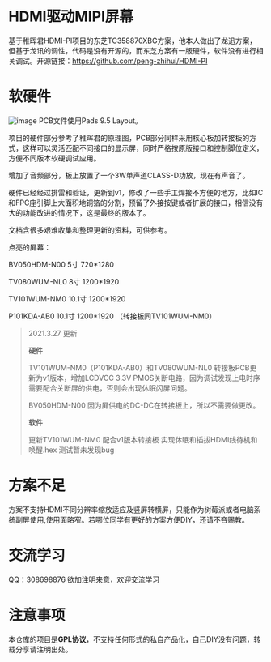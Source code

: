 # HDMI驱动MIPI屏幕

基于稚晖君HDMI-PI项目的东芝TC358870XBG方案，他本人做出了龙迅方案，但基于龙讯的调性，代码是没有开源的，而东芝方案有一版硬件，软件没有进行相关调试。开源链接：https://github.com/peng-zhihui/HDMI-PI

# 软硬件
![image](https://github.com/zengcym/HDMI-To-MIPI/blob/main/Images/HDMI%20to%20MIPI_v1.JPG)
PCB文件使用Pads 9.5 Layout。
>
项目的硬件部分参考了稚晖君的原理图，PCB部分同样采用核心板加转接板的方式，这样可以灵活匹配不同接口的显示屏，同时严格按原版接口和控制脚位定义，方便不同版本软硬调试应用。
>
增加了音频部分，板上放置了一个3W单声道CLASS-D功放，现在有声音了。
>
硬件已经经过排雷和验证，更新到v1，修改了一些手工焊接不方便的地方，比如IC和FPC座引脚上大面积地铜箔的分割，预留了外接按键或者扩展的接口，相信没有大的功能改进的情况下，这是最终的版本了。
>
文档含很多艰难收集和整理更新的资料，可供参考。
>
点亮的屏幕：
>
BV050HDM-N00       5寸        720*1280
>
TV080WUM-NL0       8寸        1200*1920
>
TV101WUM-NM0     10.1寸       1200*1920
>
P101KDA-AB0       10.1寸     1200*1920 （转接板同TV101WUM-NM0）
>
>
>2021.3.27 更新
>
>**硬件**
>
>TV101WUM-NM0（P101KDA-AB0）和TV080WUM-NL0 转接板PCB更新为v1版本，增加LCDVCC 3.3V PMOS关断电路，因为调试发现上电时序需要配合关断屏的供电，否则会出现休眠闪屏问题。
>
>BV050HDM-N00 因为屏供电的DC-DC在转接板上，所以不需要做更改。
>
>**软件**
>
>更新TV101WUM-NM0 配合v1版本转接板 实现休眠和插拔HDMI线待机和唤醒.hex  测试暂未发现bug


# 方案不足
方案不支持HDMI不同分辨率缩放适应及竖屏转横屏，只能作为树莓派或者电脑系统副屏使用,使用面略窄。若哪位同学有更好的方案方便DIY，还请不吝赐教。

# 交流学习
QQ：308698876 欲加注明来意，欢迎交流学习

# 注意事项
本仓库的项目是**GPL协议**，不支持任何形式的私自产品化，自己DIY没有问题，转载分享请注明出处。
